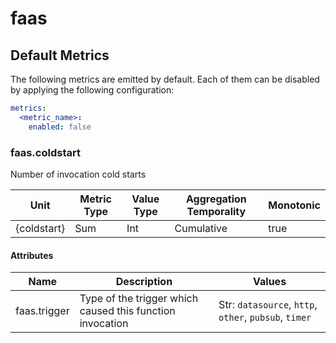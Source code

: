 [comment]: <> (Code generated by mdatagen. DO NOT EDIT.)

# faas

## Default Metrics

The following metrics are emitted by default. Each of them can be disabled by applying the following configuration:

```yaml
metrics:
  <metric_name>:
    enabled: false
```

### faas.coldstart

Number of invocation cold starts

| Unit | Metric Type | Value Type | Aggregation Temporality | Monotonic |
| ---- | ----------- | ---------- | ----------------------- | --------- |
| {coldstart} | Sum | Int | Cumulative | true |

#### Attributes

| Name | Description | Values |
| ---- | ----------- | ------ |
| faas.trigger | Type of the trigger which caused this function invocation | Str: ``datasource``, ``http``, ``other``, ``pubsub``, ``timer`` |
